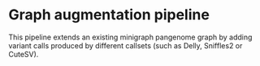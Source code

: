 # Graph augmentation pipeline

This pipeline extends an existing minigraph pangenome graph by adding variant calls produced by different callsets (such as Delly, Sniffles2 or CuteSV).

